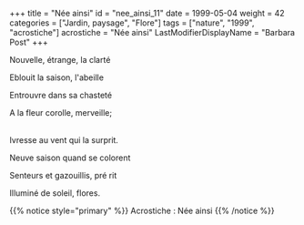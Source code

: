 +++
title = "Née ainsi"
id = "nee_ainsi_11"
date = 1999-05-04
weight = 42
categories = ["Jardin, paysage", "Flore"]
tags = ["nature", "1999", "acrostiche"]
acrostiche = "Née ainsi"
LastModifierDisplayName = "Barbara Post"
+++

Nouvelle, étrange, la clarté

Eblouit la saison, l'abeille

Entrouvre dans sa chasteté

A la fleur corolle, merveille;

 \
Ivresse au vent qui la surprit.

Neuve saison quand se colorent

Senteurs et gazouillis, pré rit

Illuminé de soleil, flores.

{{% notice style="primary" %}}
Acrostiche : Née ainsi
{{% /notice %}}
